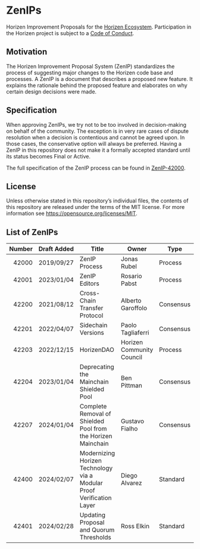 # ZenIPs

Horizen Improvement Proposals for the [Horizen Ecosystem](https://www.horizen.io).
Participation in the Horizen project is subject to a [Code of Conduct](https://github.com/HorizenOfficial/zenips/blob/master/code_of_conduct.md).

## Motivation

The Horizen Improvement Proposal System (ZenIP) standardizes the process of suggesting major changes to the Horizen code base and processes. A ZenIP is a document that describes a proposed new feature. It explains the rationale behind the proposed feature and elaborates on why certain design decisions were made.

## Specification

When approving ZenIPs, we try not to be too involved in decision-making on behalf of the community. The exception is in very rare cases of dispute resolution when a decision is contentious and cannot be agreed upon. In those cases, the conservative option will always be preferred. Having a ZenIP in this repository does not make it a formally accepted standard until its status becomes Final or Active. 

The full specification of the ZenIP process can be found in [ZenIP-42000](https://github.com/HorizenOfficial/zenips/blob/master/zenip-42000.md).

## License

Unless otherwise stated in this repository’s individual files, the contents of this repository are released under the terms of the MIT license. For more information see https://opensource.org/licenses/MIT.

## List of ZenIPs

| Number | Draft Added   | Title         | Owner       | Type    | Status |
| -----: | ------------- | ------------- | ----------- | ------- | ------ |
| 42000  |  2019/09/27   | ZenIP Process | Jonas Rubel | Process | Active  |
| 42001  |  2023/01/04   | ZenIP Editors | Rosario Pabst | Process | Active  |
| 42200  |  2021/08/12   | Cross-Chain Transfer Protocol | Alberto Garoffolo | Consensus | Active  |
| 42201  |  2022/04/07   | Sidechain Versions | Paolo Tagliaferri | Consensus | Active  |
| 42203  |  2022/12/15   | HorizenDAO | Horizen Community Council | Process | Active  |
| 42204  |  2023/01/04   | Deprecating the Mainchain Shielded Pool | Ben Pittman | Consensus | Active  |
| 42207  |  2024/01/04   | Complete Removal of Shielded Pool from the Horizen Mainchain | Gustavo Fialho | Consensus | Active | 
| 42400  |  2024/02/07   | Modernizing Horizen Technology via a Modular Proof Verification Layer | Diego Alvarez | Standard | Final | 
| 42401  |  2024/02/28   | Updating Proposal and Quorum Thresholds | Ross Elkin | Standard | Active |

